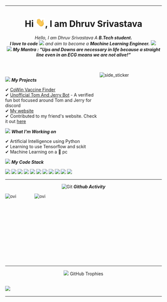

<p align="left"> 
 </p>
 <p align="center">
</p>
<hr>
<h1 align="center">Hi <img src="https://raw.githubusercontent.com/ABSphreak/ABSphreak/master/gifs/Hi.gif" width="30px">, I am Dhruv Srivastava </h1>
</p>
</p>



<p align="center">
  <em>
    Hello, I am Dhruv Srivastava A <b>B.Tech student.</b><br>
    <b>I love to code</b> <img src="https://github.com/TheDudeThatCode/TheDudeThatCode/blob/master/Assets/Developer.gif" width="30px"> and aim to become a  <b>Machine Learning Engineer.</b>&nbsp;<img src="https://github.com/TheDudeThatCode/TheDudeThatCode/blob/master/Assets/Designer.gif" width="36px">&nbsp
  </em> 
  <br>
  <img src="https://media.giphy.com/media/7zSBoGW2VoCEzWVjyA/giphy.gif" width="50" /> <b><i align="center">My Mantra : "Ups and Downs are necessary in life because a straight line even in an ECG means we are not alive!”</i></b>
</p>

<br><br>
<img align="right" width=200px height=200px alt="side_sticker" src="https://media.giphy.com/media/KzJkzjggfGN5Py6nkT/giphy.gif" />

<img src="https://media.giphy.com/media/iY8CRBdQXODJSCERIr/giphy.gif" width="30px">&nbsp;***My Projects***

✔ [CoWin Vaccine Finder](https://github.com/ChaoticNebula5/VaccineFinder)<br>
✔ [Unofficial Tom And Jerry Bot](https://top.gg/bot/804345383110836234) - A verified fun bot focused around Tom and Jerry for discord<br>
✔ [My website](https://chaoticnebula5.github.io)<br>
✔ Contributed to my friend's website. Check it out [here](https://aestheticnerd.netlify.app)<br>

<img src="https://media.giphy.com/media/iY8CRBdQXODJSCERIr/giphy.gif" width="30px">&nbsp;***What I'm Working on***

✔ Artificial Intelligence using Python<br>
✔ Learning to use Tensorflow and sckit<br>
✔ Machine Learning on a 🥔 pc<br>

<img src="https://media.giphy.com/media/iY8CRBdQXODJSCERIr/giphy.gif" width="30px">&nbsp;***My Code Stack***
<p align="left">
  
  <img height="50" src="https://github.com/Thomas-George-T/Thomas-George-T/blob/master/assets/python.svg">
  <img height="50" src="https://www.vectorlogo.zone/logos/java/java-icon.svg">
  <img height="50" src="https://www.vectorlogo.zone/logos/w3_html5/w3_html5-icon.svg">
  <img height="50" src="https://www.vectorlogo.zone/logos/w3_css/w3_css-official.svg">
  <img height="50" src="https://www.svgrepo.com/show/303206/javascript-logo.svg">
  <img height="50" src="https://www.vectorlogo.zone/logos/mysql/mysql-icon.svg">
  <img height="50" src="https://www.vectorlogo.zone/logos/git-scm/git-scm-icon.svg">
  <img height="50" src="https://www.vectorlogo.zone/logos/visualstudio_code/visualstudio_code-icon.svg">
  <img height="50" src="https://www.vectorlogo.zone/logos/nodejs/nodejs-icon.svg">
  <img height="50" src="https://www.vectorlogo.zone/logos/npmjs/npmjs-ar21.svg">
  <img src="https://img.icons8.com/color/48/000000/intellij-idea.png">


  <hr>
  <p align="center">
 <img src="https://media.giphy.com/media/W5eoZHPpUx9sapR0eu/giphy.gif" width="30px" alt="Git"/>&nbsp;<i><b>Github Activity</b></i></p>
 
<p><img align="left" src="https://github-readme-stats.vercel.app/api/top-langs?username=ChaoticNebula5&show_icons=true&locale=en&layout=compact&theme=tokyonight" alt="ovi" /></p>
<p>&nbsp;<img align="right" src="https://github-readme-stats.vercel.app/api?username=ChaoticNebula5&show_icons=true&locale=en&theme=tokyonight" alt="ovi" width="410" /></p>
<br><br><br><br><br><br><br><br><br><br><br>


<hr>


<p align="center"><img src="https://media.giphy.com/media/QaMcXSekUWx7aogAUr/giphy.gif" width="30" />&nbsp;GitHub Trophies</p><br>
<img src="https://github-profile-trophy.vercel.app/?username=ChaoticNebula5&theme=tokyonight&no-bg=true" />

<hr>
